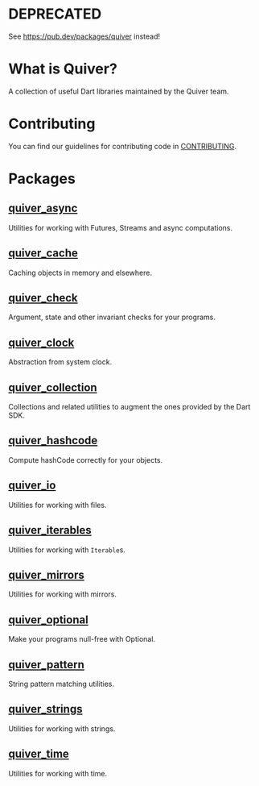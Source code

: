 # DEPRECATED

See https://pub.dev/packages/quiver instead!

What is Quiver?
======

A collection of useful Dart libraries maintained by the Quiver team.

Contributing
======

You can find our guidelines for contributing code in
[CONTRIBUTING](CONTRIBUTING.md).

Packages
======

## [quiver_async](https://github.com/QuiverDart/quiver_async)

Utilities for working with Futures, Streams and async computations.

## [quiver_cache](https://github.com/QuiverDart/quiver_cache)

Caching objects in memory and elsewhere.

## [quiver_check](https://github.com/QuiverDart/quiver_check)

Argument, state and other invariant checks for your programs.

## [quiver_clock](https://github.com/QuiverDart/quiver_clock)

Abstraction from system clock.

## [quiver_collection](https://github.com/QuiverDart/quiver_collection)

Collections and related utilities to augment the ones provided by the Dart SDK.

## [quiver_hashcode](https://github.com/QuiverDart/quiver_hashcode)

Compute hashCode correctly for your objects.

## [quiver_io](https://github.com/QuiverDart/quiver_io)

Utilities for working with files.

## [quiver_iterables](https://github.com/QuiverDart/quiver_iterables)

Utilities for working with `Iterable`s.

## [quiver_mirrors](https://github.com/QuiverDart/quiver_mirrors)

Utilities for working with mirrors.

## [quiver_optional](https://github.com/QuiverDart/quiver_optional)

Make your programs null-free with Optional.

## [quiver_pattern](https://github.com/QuiverDart/quiver_pattern)

String pattern matching utilities.

## [quiver_strings](https://github.com/QuiverDart/quiver_strings)

Utilities for working with strings.

## [quiver_time](https://github.com/QuiverDart/quiver_time)

Utilities for working with time.
